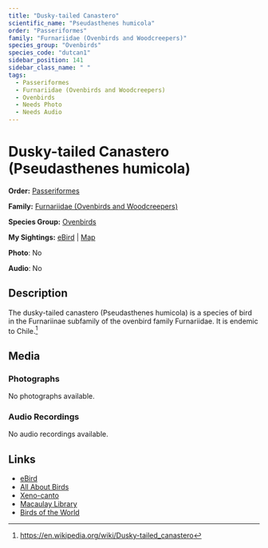 ```yaml
---
title: "Dusky-tailed Canastero"
scientific_name: "Pseudasthenes humicola"
order: "Passeriformes"
family: "Furnariidae (Ovenbirds and Woodcreepers)"
species_group: "Ovenbirds"
species_code: "dutcan1"
sidebar_position: 141
sidebar_class_name: " "
tags: 
  - Passeriformes
  - Furnariidae (Ovenbirds and Woodcreepers)
  - Ovenbirds
  - Needs Photo
  - Needs Audio
---
```


# Dusky-tailed Canastero (Pseudasthenes humicola)

**Order:** [Passeriformes](/tags/passeriformes)

**Family:** [Furnariidae (Ovenbirds and Woodcreepers)](/tags/furnariidae-ovenbirds-and-woodcreepers)

**Species Group:** [Ovenbirds](/tags/ovenbirds)

**My Sightings:** [eBird](https://ebird.org/lifelist?r=world&time=life&spp=dutcan1) | [Map](/map?species_code=dutcan1)

**Photo**: No 

**Audio**: No

## Description
The dusky-tailed canastero (Pseudasthenes humicola) is a species of bird in the Furnariinae subfamily of the ovenbird family Furnariidae. It is endemic to Chile.[^1]

[^1]: https://en.wikipedia.org/wiki/Dusky-tailed_canastero

## Media
### Photographs
No photographs available.

### Audio Recordings
No audio recordings available.

## Links
* [eBird](https://ebird.org/species/dutcan1) 
* [All About Birds](https://www.allaboutbirds.org/guide/dutcan1) 
* [Xeno-canto](https://www.xeno-canto.org/species/pseudasthenes-humicola) 
* [Macaulay Library](https://search.macaulaylibrary.org/catalog?taxonCode=dutcan1&sort=rating_rank_desc)
* [Birds of the World](https://birdsoftheworld.org/bow/species/dutcan1)
